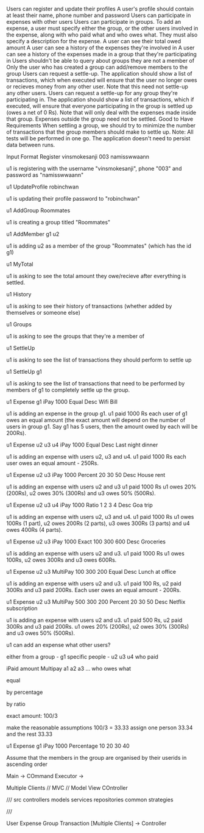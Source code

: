 Users can register and update their profiles
A user's profile should contain at least their name, phone number and password
Users can participate in expenses with other users
Users can participate in groups.
To add an expense, a user must specify either the group, or the other users involved in the expense, along with who paid what and who owes what. They must also specify a description for the expense.
A user can see their total owed amount
A user can see a history of the expenses they're involved in
A user can see a history of the expenses made in a group that they're participating in
Users shouldn't be able to query about groups they are not a member of
Only the user who has created a group can add/remove members to the group
Users can request a settle-up. The application should show a list of transactions, which when executed will ensure that the user no longer owes or recieves money from any other user. Note that this need not settle-up any other users.
Users can request a settle-up for any group they're participating in. The application should show a list of transactions, which if executed, will ensure that everyone participating in the group is settled up (owes a net of 0 Rs). Note that will only deal with the expenses made inside that group. Expenses outside the group need not be settled. Good to Have Requirements
When settling a group, we should try to minimize the number of transactions that the group members should make to settle up.
Note: All tests will be performed in one go. The application doesn't need to persist data between runs.

Input Format
Register vinsmokesanji 003 namisswwaann

u1 is registering with the username "vinsmokesanji", phone "003" and password as "namisswwaann"

u1 UpdateProfile robinchwan

u1 is updating their profile password to "robinchwan"

u1 AddGroup Roommates

u1 is creating a group titled "Roommates"

u1 AddMember g1 u2

u1 is adding u2 as a member of the group "Roommates" (which has the id g1)

u1 MyTotal

u1 is asking to see the total amount they owe/recieve after everything is settled.

u1 History

u1 is asking to see their history of transactions (whether added by themselves or someone else)

u1 Groups

u1 is asking to see the groups that they're a member of

u1 SettleUp

u1 is asking to see the list of transactions they should perform to settle up

u1 SettleUp g1

u1 is asking to see the list of transactions that need to be performed by members of g1 to completely settle up the group.

u1 Expense g1 iPay 1000 Equal Desc Wifi Bill

u1 is adding an expense in the group g1. u1 paid 1000 Rs each user of g1 owes an equal amount (the exact amount will depend on the number of users in group g1. Say g1 has 5 users, then the amount owed by each will be 200Rs).

u1 Expense u2 u3 u4 iPay 1000 Equal Desc Last night dinner

u1 is adding an expense with users u2, u3 and u4. u1 paid 1000 Rs each user owes an equal amount - 250Rs.

u1 Expense u2 u3 iPay 1000 Percent 20 30 50 Desc House rent

u1 is adding an expense with users u2 and u3 u1 paid 1000 Rs u1 owes 20% (200Rs), u2 owes 30% (300Rs) and u3 owes 50% (500Rs).

u1 Expense u2 u3 u4 iPay 1000 Ratio 1 2 3 4 Desc Goa trip

u1 is adding an expense with users u2, u3 and u4. u1 paid 1000 Rs u1 owes 100Rs (1 part), u2 owes 200Rs (2 parts), u3 owes 300Rs (3 parts) and u4 owes 400Rs (4 parts).

u1 Expense u2 u3 iPay 1000 Exact 100 300 600 Desc Groceries

u1 is adding an expense with users u2 and u3. u1 paid 1000 Rs u1 owes 100Rs, u2 owes 300Rs and u3 owes 600Rs.

u1 Expense u2 u3 MultiPay 100 300 200 Equal Desc Lunch at office

u1 is adding an expense with users u2 and u3. u1 paid 100 Rs, u2 paid 300Rs and u3 paid 200Rs. Each user owes an equal amount - 200Rs.

u1 Expense u2 u3 MultiPay 500 300 200 Percent 20 30 50 Desc Netflix subscription

u1 is adding an expense with users u2 and u3. u1 paid 500 Rs, u2 paid 300Rs and u3 paid 200Rs. u1 owes 20% (200Rs), u2 owes 30% (300Rs) and u3 owes 50% (500Rs).

u1 can add an expense what other users?

either from a group - g1
specific people - u2 u3 u4
who paid

iPaid amount
Multipay a1 a2 a3 ...
who owes what

equal

by percentage

by ratio

exact amount: 100/3

make the reasonable assumptions 100/3 = 33.33 assign one person 33.34 and the rest 33.33

u1 Expense g1 iPay 1000 Percentage 10 20 30 40

Assume that the members in the group are organised by their userids in ascending order

Main -> COmmand Executor ->

Multiple Clients // MVC // Model View COntroller

/// src controllers models services repositories common strategies

///

User
Expense
Group
Transaction
[Multiple Clients] -> Controller

